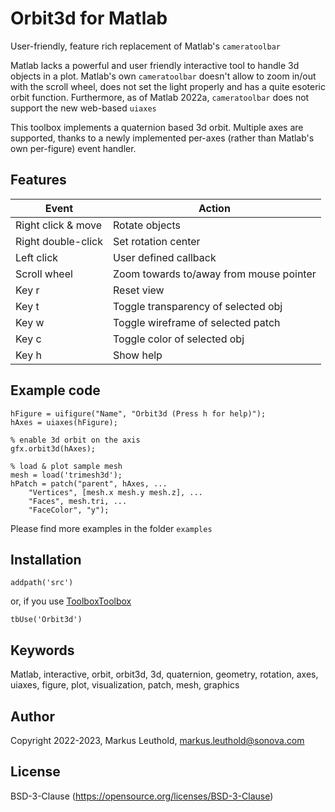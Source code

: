 # Orbit3d for Matlab
User-friendly, feature rich replacement of Matlab's `cameratoolbar`

Matlab lacks a powerful and user friendly interactive tool to handle 3d objects in a plot. Matlab's own `cameratoolbar` doesn't allow to zoom in/out with the scroll wheel, does not set the light properly and has a quite esoteric orbit function. Furthermore, as of Matlab 2022a, `cameratoolbar` does not support the new web-based `uiaxes`

This toolbox implements a quaternion based 3d orbit. Multiple axes are supported, thanks to a newly implemented per-axes (rather than Matlab's own per-figure) event handler.

## Features
|Event|Action  |
|--|--|
|Right click & move  | Rotate objects |
|Right double-click| Set rotation center|
|Left click |User defined callback |
|Scroll wheel |Zoom towards to/away from mouse pointer |
|Key r |Reset view |
|Key t |Toggle transparency of selected obj |
|Key w |Toggle wireframe of selected patch |
|Key c|Toggle color of selected obj |
|Key h |Show help |

## Example code

    hFigure = uifigure("Name", "Orbit3d (Press h for help)");
    hAxes = uiaxes(hFigure);
    
    % enable 3d orbit on the axis
    gfx.orbit3d(hAxes);
    
    % load & plot sample mesh
    mesh = load('trimesh3d');
    hPatch = patch("parent", hAxes, ...
        "Vertices", [mesh.x mesh.y mesh.z], ...
        "Faces", mesh.tri, ...
        "FaceColor", "y");

Please find more examples in the folder `examples`

## Installation

    addpath('src')
or, if you use [ToolboxToolbox](https://github.com/ToolboxHub/ToolboxToolbox)

    tbUse('Orbit3d')

## Keywords
Matlab, interactive, orbit, orbit3d, 3d, quaternion, geometry, rotation, axes, uiaxes, figure, plot, visualization, patch, mesh, graphics

## Author
Copyright 2022-2023, Markus Leuthold, markus.leuthold@sonova.com

## License
BSD-3-Clause (https://opensource.org/licenses/BSD-3-Clause)
